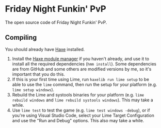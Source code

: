 # Friday Night Funkin' PvP

The open source code of Friday Night Funkin' PvP.

## Compiling

You should already have [Haxe](https://haxe.org/download/) installed.

1. Install the [Haxe module manager](https://lib.haxe.org/p/hmm/) if you haven't already, and use it to install all the required dependencies (`hmm install`). Some dependencies are from GitHub and some others are modified versions by me, so it's important that you do this.
2. If this is your first time using Lime, run `haxelib run lime setup` to be able to use the `lime` command, then run the setup for your platform (e.g. `lime setup windows`).
3. Rebuild the Lime and systools binaries for your platform (e.g. `lime rebuild windows` and `lime rebuild systools windows`). This may take a while.
4. Use `lime test` to test the game (e.g. `lime test windows -debug`), or if you're using Visual Studio Code, select your Lime Target Configuration and use the "Run and Debug" options. This also may take a while.
